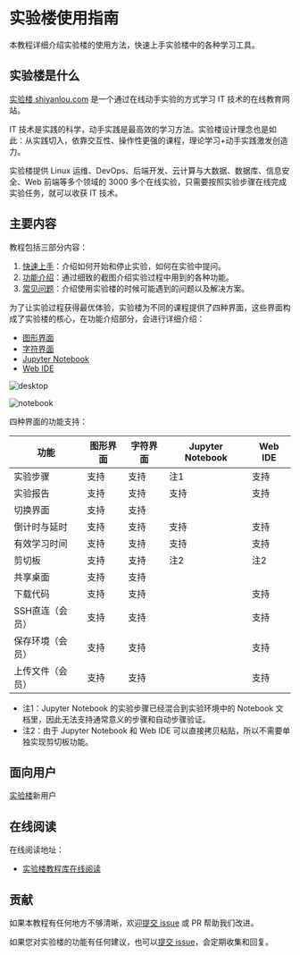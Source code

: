 # 实验楼使用指南

本教程详细介绍实验楼的使用方法，快速上手实验楼中的各种学习工具。

## 实验楼是什么

[实验楼 shiyanlou.com](https://www.shiyanlou.com) 是一个通过在线动手实验的方式学习 IT 技术的在线教育网站。

IT 技术是实践的科学，动手实践是最高效的学习方法。实验楼设计理念也是如此：从实践切入，依靠交互性、操作性更强的课程，理论学习+动手实践激发创造力。

实验楼提供 Linux 运维、DevOps、后端开发、云计算与大数据、数据库、信息安全、Web 前端等多个领域的 3000 多个在线实验，只需要按照实验步骤在线完成实验任务，就可以收获 IT 技术。

## 主要内容

教程包括三部分内容：

1. [快速上手](quickstart/README.md)：介绍如何开始和停止实验，如何在实验中提问。
2. [功能介绍](feature/README.md)：通过细致的截图介绍实验过程中用到的各种功能。
3. [常见问题](FAQ.md)：介绍使用实验楼的时候可能遇到的问题以及解决方案。

为了让实验过程获得最优体验，实验楼为不同的课程提供了四种界面，这些界面构成了实验楼的核心，在功能介绍部分，会进行详细介绍：

* [图形界面](feature/desktop.md)
* [字符界面](feature/terminal.md)
* [Jupyter Notebook](feature/notebook.md)
* [Web IDE](feature/webide.md)

![desktop](https://doc.shiyanlou.com/shiyanlou-docs/images/desktopui.png)

![notebook](https://doc.shiyanlou.com/shiyanlou-docs/images/shiyanlounotebook.png)

四种界面的功能支持：

|功能|图形界面|字符界面|Jupyter Notebook|Web IDE|
|---|---|---|---|---|
|实验步骤|支持|支持|注1|支持|
|实验报告|支持|支持|支持|支持|
|切换界面|支持|支持|||
|倒计时与延时|支持|支持|支持|支持|
|有效学习时间|支持|支持|支持|支持|
|剪切板|支持|支持|注2|注2|
|共享桌面|支持|支持|||
|下载代码|支持|支持||支持|
|SSH直连（会员）|支持|支持||支持|
|保存环境（会员）|支持|支持||支持|
|上传文件（会员）|支持|支持||支持|

* 注1：Jupyter Notebook 的实验步骤已经混合到实验环境中的 Notebook 文档里，因此无法支持通常意义的步骤和自动步骤验证。
* 注2：由于 Jupyter Notebook 和 Web IDE 可以直接拷贝粘贴，所以不需要单独实现剪切板功能。

## 面向用户

[实验楼](https://www.shiyanlou.com)新用户

## 在线阅读

在线阅读地址：

* [实验楼教程库在线阅读](https://www.shiyanlou.com/library/shiyanlou-docs)

## 贡献

如果本教程有任何地方不够清晰，欢迎[提交 issue](https://github.com/shiyanlou/shiyanlou-docs/issues) 或 PR 帮助我们改进。

如果您对实验楼的功能有任何建议，也可以[提交 issue](https://github.com/shiyanlou/shiyanlou-docs/issues)，会定期收集和回复。
